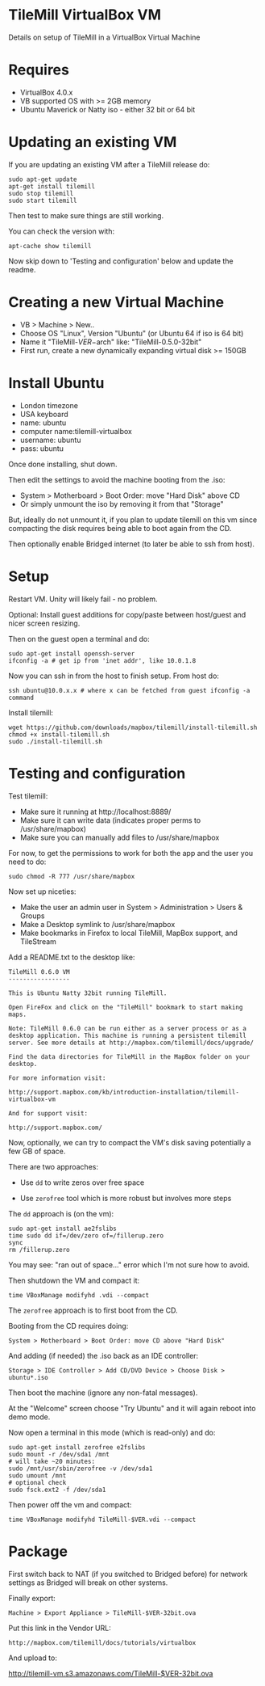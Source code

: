 # TileMill VirtualBox VM

Details on setup of TileMill in a VirtualBox Virtual Machine


# Requires

 * VirtualBox 4.0.x
 * VB supported OS with >= 2GB memory
 * Ubuntu Maverick or Natty iso - either 32 bit or 64 bit

# Updating an existing VM

If you are updating an existing VM after a TileMill release do:

    sudo apt-get update
    apt-get install tilemill
    sudo stop tilemill
    sudo start tilemill

Then test to make sure things are still working.

You can check the version with:

    apt-cache show tilemill

Now skip down to 'Testing and configuration' below and update the readme.


# Creating a new Virtual Machine

 * VB > Machine > New..
 * Choose OS "Linux", Version "Ubuntu" (or Ubuntu 64 if iso is 64 bit)
 * Name it "TileMill-$VER-$arch" like: "TileMill-0.5.0-32bit"
 * First run, create a new dynamically expanding virtual disk >=  150GB


# Install Ubuntu

 * London timezone
 * USA keyboard
 * name: ubuntu
 * computer name:tilemill-virtualbox
 * username: ubuntu
 * pass: ubuntu

Once done installing, shut down.

Then edit the settings to avoid the machine booting from the .iso:

 * System > Motherboard > Boot Order: move "Hard Disk" above CD
 * Or simply unmount the iso by removing it from that "Storage"
 
But, ideally do not unmount it, if you plan to update tilemill on this vm
since compacting the disk requires being able to boot again from the CD.

Then optionally enable Bridged internet (to later be able to ssh from host).


# Setup

Restart VM. Unity will likely fail - no problem.

Optional: Install guest additions for copy/paste between
host/guest and nicer screen resizing.

Then on the guest open a terminal and do:

    sudo apt-get install openssh-server
    ifconfig -a # get ip from 'inet addr', like 10.0.1.8

Now you can ssh in from the host to finish setup. From host do:

    ssh ubuntu@10.0.x.x # where x can be fetched from guest ifconfig -a command

Install tilemill:

    wget https://github.com/downloads/mapbox/tilemill/install-tilemill.sh
    chmod +x install-tilemill.sh
    sudo ./install-tilemill.sh


# Testing and configuration

Test tilemill:
  
  * Make sure it running at http://localhost:8889/
  * Make sure it can write data (indicates proper perms to /usr/share/mapbox)
  * Make sure you can manually add files to /usr/share/mapbox
  
For now, to get the permissions to work for both the app and the user you need to do:

    sudo chmod -R 777 /usr/share/mapbox

  
Now set up niceties:

  * Make the user an admin user in System > Administration > Users & Groups
  * Make a Desktop symlink to /usr/share/mapbox
  * Make bookmarks in Firefox to local TileMill, MapBox support, and TileStream


Add a README.txt to the desktop like:

    TileMill 0.6.0 VM
    -----------------
    
    This is Ubuntu Natty 32bit running TileMill.
    
    Open FireFox and click on the "TileMill" bookmark to start making maps.
    
    Note: TileMill 0.6.0 can be run either as a server process or as a
    desktop application. This machine is running a persistent tilemill
    server. See more details at http://mapbox.com/tilemill/docs/upgrade/
    
    Find the data directories for TileMill in the MapBox folder on your desktop.
    
    For more information visit:
    
    http://support.mapbox.com/kb/introduction-installation/tilemill-virtualbox-vm
    
    And for support visit:
    
    http://support.mapbox.com/    

Now, optionally, we can try to compact the VM's disk saving potentially a few GB of space.

There are two approaches:

 * Use `dd` to write zeros over free space

 * Use `zerofree` tool which is more robust but involves more steps

The `dd` approach is (on the vm):

    sudo apt-get install ae2fslibs
    time sudo dd if=/dev/zero of=/fillerup.zero
    sync
    rm /fillerup.zero

You may see: "ran out of space..." error which I'm not sure how to avoid.

Then shutdown the VM and compact it:

    time VBoxManage modifyhd .vdi --compact

The `zerofree` approach is to first boot from the CD.

Booting from the CD requires doing:

    System > Motherboard > Boot Order: move CD above "Hard Disk"

And adding (if needed) the .iso back as an IDE controller:

    Storage > IDE Controller > Add CD/DVD Device > Choose Disk > ubuntu*.iso

Then boot the machine (ignore any non-fatal messages).

At the "Welcome" screen choose "Try Ubuntu" and it will again reboot into demo mode.

Now open a terminal in this mode (which is read-only) and do:

    sudo apt-get install zerofree e2fslibs
    sudo mount -r /dev/sda1 /mnt
    # will take ~20 minutes:
    sudo /mnt/usr/sbin/zerofree -v /dev/sda1
    sudo umount /mnt
    # optional check
    sudo fsck.ext2 -f /dev/sda1

Then power off the vm and compact:

    time VBoxManage modifyhd TileMill-$VER.vdi --compact


# Package

First switch back to NAT (if you switched to Bridged before) for network settings
as Bridged will break on other systems.

Finally export:

    Machine > Export Appliance > TileMill-$VER-32bit.ova

Put this link in the Vendor URL:

    http://mapbox.com/tilemill/docs/tutorials/virtualbox

And upload to:

 http://tilemill-vm.s3.amazonaws.com/TileMill-$VER-32bit.ova